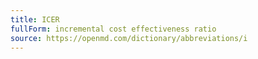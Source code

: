 ```yaml
---
title: ICER
fullForm: incremental cost effectiveness ratio
source: https://openmd.com/dictionary/abbreviations/i
---
```

